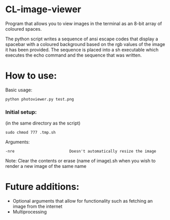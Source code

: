 # CL-image-viewer

Program that allows you to view images in the terminal as an 8-bit array of coloured spaces.

The python script writes a sequence of ansi escape codes that display a spacebar with a coloured background based on the rgb values of the image it has been provided. The sequence is placed into a sh executable which executes the echo command and the sequence that was written.

# How to use:

Basic usage:

    python photoviewer.py test.png

### Initial setup:

(in the same directory as the script)

    sudo chmod 777 .tmp.sh

Arguments:

    -nre                        Doesn't automatically resize the image

Note: Clear the contents or erase (name of image).sh when you wish to render a new image of the same name

# Future additions:

  - Optional arguments that allow for functionality such as fetching an image from the internet
  - Multiprocessing
